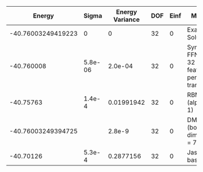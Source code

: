 | Energy             | Sigma   | Energy Variance | DOF | Einf | Method                                           | Reference |
|--------------------|---------|-----------------|-----|------|--------------------------------------------------|-----------|
| -40.76003249419223 | 0       | 0               | 32  | 0    | Exact Solution                                   | [code](https://github.com/varbench/methods/blob/main/programs/exact_ising_1d/exact_ising_1d.py) |
| -40.760008         | 5.8e-06 | 2.0e-04         | 32  | 0    | Symmetric FFN, Relu, 32 features per translation | TODO: own code (symmetric FFN) |
| -40.75763          | 1.4e-4  | 0.01991942      | 32  | 0    | RBM (alpha = 1)                                  | TODO: own code (RBM) |
| -40.76003249394725 |         | 2.8e-9          | 32  | 0    | DMRG (bond dimension = 71)                       | [code](https://github.com/varbench/methods/blob/main/scripts/TFIsing/chain_32_P_1/dmrg.sh) |
| -40.70126          | 5.3e-4  | 0.2877156       | 32  | 0    | Jastrow baseline                                 | [code](https://github.com/varbench/methods/blob/main/scripts/TFIsing/chain_32_P_1/vmc_jastrow.sh) |
